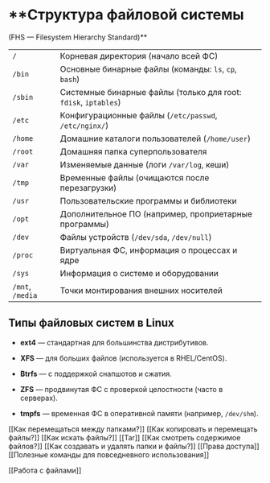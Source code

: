# **Структура файловой системы 
(FHS — Filesystem Hierarchy Standard)**

|                  |                                                                 |
| ---------------- | --------------------------------------------------------------- |
| `/`              | Корневая директория (начало всей ФС)                            |
| `/bin`           | Основные бинарные файлы (команды: `ls`, `cp`, `bash`)           |
| `/sbin`          | Системные бинарные файлы (только для root: `fdisk`, `iptables`) |
| `/etc`           | Конфигурационные файлы (`/etc/passwd`, `/etc/nginx/`)           |
| `/home`          | Домашние каталоги пользователей (`/home/user`)                  |
| `/root`          | Домашняя папка суперпользователя                                |
| `/var`           | Изменяемые данные (логи `/var/log`, кеши)                       |
| `/tmp`           | Временные файлы (очищаются после перезагрузки)                  |
| `/usr`           | Пользовательские программы и библиотеки                         |
| `/opt`           | Дополнительное ПО (например, проприетарные программы)           |
| `/dev`           | Файлы устройств (`/dev/sda`, `/dev/null`)                       |
| `/proc`          | Виртуальная ФС, информация о процессах и ядре                   |
| `/sys`           | Информация о системе и оборудовании                             |
| `/mnt`, `/media` | Точки монтирования внешних носителей                            |
## **Типы файловых систем в Linux**

- **ext4** — стандартная для большинства дистрибутивов.
    
- **XFS** — для больших файлов (используется в RHEL/CentOS).
    
- **Btrfs** — с поддержкой снапшотов и сжатия.
    
- **ZFS** — продвинутая ФС с проверкой целостности (часто в серверах).
    
- **tmpfs** — временная ФС в оперативной памяти (например, `/dev/shm`).
  
[[Как перемещаться между папками?]]
[[Как копировать и перемещать файлы?]]
[[Как искать файлы?]]
[[Tar]]
[[Как смотреть содержимое файлов?]]
[[Как создавать и удалять папки и файлы?]]
[[Права доступа]]
[[Полезные команды для повседневного использования]]


[[Работа с файлами]]